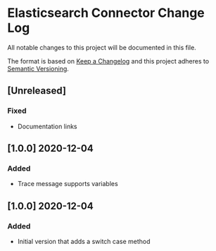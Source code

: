 # Elasticsearch Connector Change Log
All notable changes to this project will be documented in this file.

The format is based on [Keep a Changelog](http://keepachangelog.com/)
and this project adheres to [Semantic Versioning](http://semver.org/).

## [Unreleased]
### Fixed
- Documentation links

## [1.0.0] 2020-12-04 
### Added
- Trace message supports variables 

## [1.0.0] 2020-12-04
### Added
- Initial version that adds a switch case method
